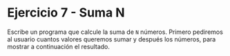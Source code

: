 # Ejercicio 7 - Suma N

Escribe un programa que calcule la suma de `N` números. Primero pediremos al usuario cuantos valores queremos sumar y después los números, para mostrar a continuación el resultado.

